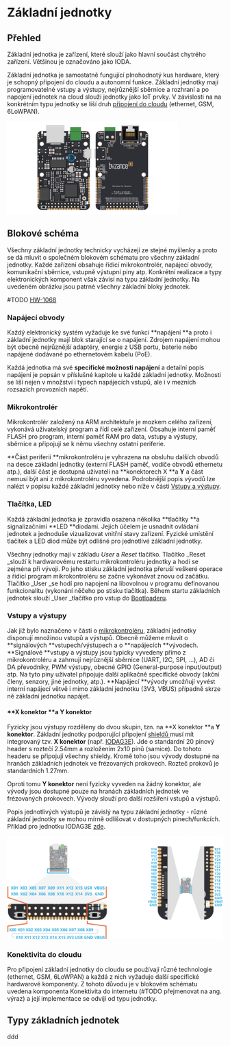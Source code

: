# Základní jednotky

## Přehled

Základní jednotka je zařízení, které slouží jako hlavní součást chytrého zařízení. Většinou je označováno jako IODA.

Základní jednotka je samostatně fungující plnohodnotý kus hardware, který je schopný připojení do cloudu a autonomní funkce. Základní jednotky mají programovatelné vstupy a výstupy, nejrůznější sběrnice a rozhraní a po napojení jednotek na cloud slouží jednotky jako IoT prvky. V závislosti na na konkrétním typu jednotky se liší druh [připojení do cloudu](../../konektivita/) \(ethernet, GSM,  6LoWPAN\). 

![Z&#xE1;kladn&#xED; jednotkya typu IODAG3E.](../../../.gitbook/assets/maly_ioda.png)

## Blokové schéma

Všechny základní jednotky technicky vycházejí ze stejné myšlenky a proto se dá mluvit o společném blokovém schématu pro všechny základní jednotky. Každé zařízení obsahuje řídicí mikrokontrolér, napájecí obvody, komunikační sběrnice, vstupně výstupní piny atp. Konkrétní realizace a typy elektronických komponent však závisí na typu základní jednotky. Na uvedeném obrázku jsou patrné všechny základní bloky jednotek.

\#TODO  [HW-1068](https://youtrack.byzance.cz/youtrack/issue/HW-1068)



### Napájecí obvody

Každý elektronický systém vyžaduje ke své funkci **napájení **a proto i základní jednotky mají blok starající se o napájení. Zdrojem napájení mohou být obecně nejrůznější adaptéry, energie z USB portu, baterie nebo napájené dodávané po ethernetovém kabelu \(PoE\).

Každá jednotka má své **specifické možnosti napájení** a detailní popis napájení je popsán v příslušné kapitole u každé základní jednotky. Možnosti se liší nejen v  množství i typech napájecích vstupů, ale i v mezních rozsazích provozních napětí.

### Mikrokontrolér

Mikrokontrolér založený na ARM architektuře je mozkem celého zařízení, vykonává uživatelský program a řídí celé zařízení. Obsahuje interní paměť FLASH pro program, interní paměť RAM pro data, vstupy a výstupy, sběrnice a připojují se k němu všechny ostatní periferie.

**Část periferií **mikrokontroléru je vyhrazena na obsluhu dalších obvodů na desce základní jednotky \(externí FLASH paměť, vodiče obvodů ethernetu atp.\), další část je dostupná uživateli na **konektorech X **a **Y** a část nemusí být ani z mikrokontroléru vyvedena. Podrobnější popis vývodů lze nalézt v popisu každé základní jednotky nebo níže v části [Vstupy a výstupy](./#vstupy-a-vystupy).

### Tlačítka, LED

Každá základní jednotka je zpravidla osazena několika **tlačítky **a signalizačními **LED **diodami. Jejich účelem je usnadnit ovládaní jednotek a jednoduše vizualizovat vnitřní stavy zařízení. Fyzické umístění tlačítek a LED diod může být odlišné pro jednotlivé základní jednotky.

Všechny jednotky mají v základu _User_  a _Reset_ tlačítko. Tlačítko _Reset _slouží k hardwarovému restartu mikrokontroléru jednotky a hodí se zejména při vývoji. Po jeho stisku základní jednotka přeruší veškeré operace a řídicí program mikrokontroléru se začne vykonávat znovu od začátku. Tlačítko _User _se hodí pro napojení na libovolnou v programu definovanou funkcionalitu \(vykonání něčeho po stisku tlačítka\). Během startu základních jednotek slouží _User _tlačítko pro vstup do [Bootloaderu](../../architektura-fw/bootloader/).

### Vstupy a výstupy

Jak již bylo naznačeno v části o [mikrokontroléru](./#mikrokontroler), základní jednotky disponují množinou vstupů a výstupů. Obecně můžeme mluvit o **signálových **vstupech/výstupech a o **napájecích **vývodech. **Signálové **vstupy a výstupy jsou typicky vyvedeny přímo z mikrokontroléru a zahrnují nejrůznější sběrnice \(UART, I2C, SPI, ...\), AD či DA převodníky, PWM výstupy, obecné GPIO \(General-purpose input/output\) atp. Na tyto piny uživatel připojuje další aplikačně specifické obvody \(akční členy, senzory, jiné jednotky, atp.\). **Napájecí **vývody umožňují vyvést interní napájecí větvě i mimo základní jednotku \(3V3, VBUS\) případně skrze ně základní jednotku napájet. 

#### **X konektor **a **Y konektor**

Fyzicky jsou výstupy rozděleny do dvou skupin, tzn. na **X konektor **a **Y konektor**. Základní jednotky podporující připojení [shieldů ](../rozsirujici-moduly/)musí mít integrovaný tzv. **X konektor** \(např. [IODAG3E](iodag3e/)\). Jde o standardní 20 pinový header s roztečí 2.54mm a rozložením 2x10 pinů \(samice\). Do tohoto headeru se připojují všechny shieldy. Kromě toho jsou vývody dostupné na hranách základních jednotek ve frézovaných prokovech. Rozteč prokovů je standardních 1.27mm.

Oproti tomu **Y konektor** není fyzicky vyveden na žádný konektor, ale vývody jsou dostupné pouze na hranách základních jednotek ve frézovaných prokovech. Vývody slouží pro další rozšíření vstupů a výstupů.

Popis jednotlivých výstupů je závislý na typu základní jednotky - různé základní jednotky se mohou mírně odlišovat v dostupných pinech/funkcích. Příklad pro jednotku IODAG3E [zde](iodag3e/rozhrani-a-periferie.md#gpio-a-sbernice).

![P&#x159;&#xED;klad X konektoru \(vlevo\) a Y konektory \(vpravo\) na z&#xE1;kladn&#xED; desce IODAG3E.](../../../.gitbook/assets/x_y_conn.png)



### Konektivita do cloudu

Pro připojení základní jednotky do cloudu se používají různé technologie \(ethernet, GSM,  6LoWPAN\) a každá z nich vyžaduje další specifické hardwarové komponenty. Z tohoto důvodu je v blokovém schématu uvedena komponenta Konektivita do internetu \(\#TODO přejmenovat na ang. výraz\) a její implementace se odvíjí od typu jednotky.











## Typy základních jednotek

ddd

## 

